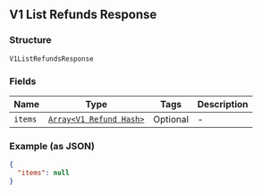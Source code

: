 ## V1 List Refunds Response

### Structure

`V1ListRefundsResponse`

### Fields

| Name | Type | Tags | Description |
|  --- | --- | --- | --- |
| `items` | [`Array<V1 Refund Hash>`](/doc/models/v1-refund.md) | Optional | - |

### Example (as JSON)

```json
{
  "items": null
}
```

